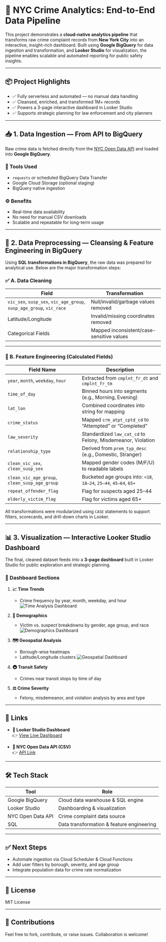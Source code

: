 # 🔄 NYC Crime Analytics: End-to-End Data Pipeline

This project demonstrates a **cloud-native analytics pipeline** that transforms raw crime complaint records from **New York City** into an interactive, insight-rich dashboard. Built using **Google BigQuery** for data ingestion and transformation, and **Looker Studio** for visualization, the pipeline enables scalable and automated reporting for public safety insights.

---

## 📦 Project Highlights

- ✅ Fully serverless and automated — no manual data handling
- ✅ Cleansed, enriched, and transformed 1M+ records
- ✅ Powers a 3-page interactive dashboard in Looker Studio
- ✅ Supports strategic planning for law enforcement and city planners

---

## 📥 1. Data Ingestion — From API to BigQuery

Raw crime data is fetched directly from the [NYC Open Data API](https://data.cityofnewyork.us/resource/qb7u-rbmr.csv) and loaded into **Google BigQuery**.

### 🔧 Tools Used
- `requests` or scheduled BigQuery Data Transfer
- Google Cloud Storage (optional staging)
- BigQuery native ingestion

### ⚙️ Benefits
- Real-time data availability
- No need for manual CSV downloads
- Scalable and repeatable for long-term usage

---

## 🧹 2. Data Preprocessing — Cleansing & Feature Engineering in BigQuery

Using **SQL transformations in BigQuery**, the raw data was prepared for analytical use. Below are the major transformation steps:

### ✅ A. Data Cleaning

| Field | Transformation |
|-------|----------------|
| `vic_sex`, `susp_sex`, `vic_age_group`, `susp_age_group`, `vic_race` | Null/invalid/garbage values removed |
| Latitude/Longitude | Invalid/missing coordinates removed |
| Categorical Fields | Mapped inconsistent/case-sensitive values |

---

### 🧠 B. Feature Engineering (Calculated Fields)

| Field Name | Description |
|------------|-------------|
| `year`, `month`, `weekday`, `hour` | Extracted from `cmplnt_fr_dt` and `cmplnt_fr_tm` |
| `time_of_day` | Binned hours into segments (e.g., Morning, Evening) |
| `lat_lon` | Combined coordinates into string for mapping |
| `crime_status` | Mapped `crm_atpt_cptd_cd` to “Attempted” or “Completed” |
| `law_severity` | Standardized `law_cat_cd` to Felony, Misdemeanor, Violation |
| `relationship_type` | Derived from `prem_typ_desc` (e.g., Domestic, Stranger) |
| `clean_vic_sex`, `clean_susp_sex` | Mapped gender codes (M/F/U) to readable labels |
| `clean_vic_age_group`, `clean_susp_age_group` | Bucketed age groups into: `<18`, `18–24`, `25–44`, `45–64`, `65+` |
| `repeat_offender_flag` | Flag for suspects aged 25–44 |
| `elderly_victim_flag` | Flag for victims aged 65+ |

All transformations were modularized using `CASE` statements to support filters, scorecards, and drill-down charts in Looker.

---

## 📊 3. Visualization — Interactive Looker Studio Dashboard

The final, cleaned dataset feeds into a **3-page dashboard** built in Looker Studio for public exploration and strategic planning.

### 📌 Dashboard Sections

1. **📈 Time Trends**
   - Crime frequency by year, month, weekday, and hour
![Time Analysis Dashboard](time_analysis.png)

2. **👤 Demographics**
   - Victim vs. suspect breakdowns by gender, age group, and race
![Demographics Dashboard](demographics.png)

3. **🗺️ Geospatial Analysis**
   - Borough-wise heatmaps
   - Latitude/Longitude clusters
![Geospatial Dashboard](geospatial.png)

4. **🚇 Transit Safety**
   - Crimes near transit stops by time of day

5. **⚖️ Crime Severity**
   - Felony, misdemeanor, and violation analysis by area and type

---

## 🔗 Links

- **🧪 Looker Studio Dashboard**  
  👉 [View Live Dashboard](https://lookerstudio.google.com/reporting/851067c9-4604-4af0-8b9c-b0bea9d62a33)

- **📄 NYC Open Data API (CSV)**  
  👉 [API Link](https://data.cityofnewyork.us/resource/qb7u-rbmr.csv)

---

## 🛠️ Tech Stack

| Tool | Role |
|------|------|
| Google BigQuery | Cloud data warehouse & SQL engine |
| Looker Studio | Dashboarding & visualization |
| NYC Open Data API | Crime complaint data source |
| SQL | Data transformation & feature engineering |

---

## ✅ Next Steps

- Automate ingestion via Cloud Scheduler & Cloud Functions
- Add user filters by borough, severity, and age group
- Integrate population data for crime rate normalization

---

## 📄 License

MIT License

---

## 🙌 Contributions

Feel free to fork, contribute, or raise issues. Collaboration is welcome!
